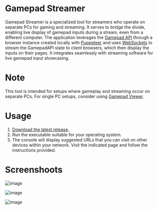 # Gamepad Streamer
Gamepad Streamer is a specialized tool for streamers who operate on separate PCs for gaming and streaming. It serves to bridge the divide, enabling live display of gamepad inputs during a stream, even from a different computer. 
The application leverages the [Gamepad API](https://developer.mozilla.org/en-US/docs/Web/API/Gamepad_API/Using_the_Gamepad_API) through a browser instance created locally with [Puppeteer](https://github.com/puppeteer/puppeteer) and 
uses [WebSockets](https://developer.mozilla.org/en-US/docs/Web/API/WebSockets_API) to stream the GamepadAPI state to client browsers, which then display the inputs on their pages.
It integrates seamlessly with streaming software for live gamepad input showcasing.

# Note
This tool is intended for setups where gameplay and streaming occur on separate PCs. For single PC setups, consider using [Gamepad Viewer](https://gamepadviewer.com/).

# Usage
1. [Download the latest release.](https://github.com/ZBAGI/gamepad-streamer/releases)
2. Run the executable suitable for your operating system.
3. The console will display suggested URLs that you can visit on other devices within your network. Visit the indicated page and follow the instructions provided.

# Screenshoots
![image](https://github.com/ZBAGI/gamepad-streamer/assets/26273080/9993b928-d0ab-4a16-bd1d-bbfddd49be2c)

![image](https://github.com/ZBAGI/gamepad-streamer/assets/26273080/d8e48095-308b-4b60-b0be-969fd903273b)

![image](https://github.com/ZBAGI/gamepad-streamer/assets/26273080/96219c85-9e04-41cf-8526-bdbc97649d90)
